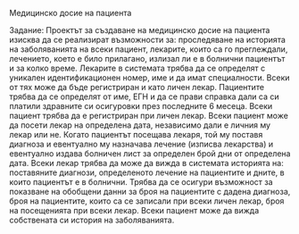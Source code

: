 Медицинско досие на пациента

Задание: Проектът за създаване на медицинско досие на пациента изисква да се реализират възможности за: 
проследяване на историята на заболяванията на всеки пациент, лекарите, които са го преглеждали, лечението, 
което е било прилагано, излизал ли е в болнични пациентът и за колко време. Лекарите в системата трябва да се 
определят с уникален идентификационен номер, име и да имат специалности. Всеки от тях може да бъде регистриран и като личен лекар. 
Пациентите трябва да се определят от име, ЕГН и да се прави справка дали са си платили здравните си осигуровки през последните 6 месеца.
Всеки пациент трябва да е регистриран при личен лекар. Всеки пациент може да посети лекар на определена дата, независимо дали е личния му лекар или не. 
Когато пациентът посещава лекаря, той му поставя диагноза и евентуално му назначава лечение (изписва лекарства) и 
евентуално издава болничен лист за определен брой дни от определена дата. Всеки лекар трябва да може да вижда в 
системата историята на: поставяните диагнози, определеното лечение на пациентите и дните, в които пациентът е в болнични. 
Трябва да се осигури възможност за показване на обобщени данни за броя на пациентите с дадена диагноза, броя на пациентите, 
които са се записали при всеки личен лекар, броя на посещенията при всеки лекар.
Всеки пациент може да вижда собствената си история на заболяванията.
